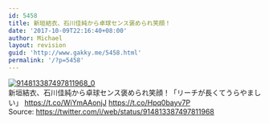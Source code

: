 ```yaml
---
id: 5458
title: 新垣結衣、石川佳純から卓球センス褒められ笑顔！
date: '2017-10-09T22:16:40+08:00'
author: Michael
layout: revision
guid: 'http://www.gakky.me/5458.html'
permalink: '/?p=5458'
---
```


[![914813387497811968_0](http://www.yui-aragaki.org/wp-content/uploads/2017/10/914813387497811968_0.jpg)](http://www.yui-aragaki.org/wp-content/uploads/2017/10/914813387497811968_0.jpg)  
新垣結衣、石川佳純から卓球センス褒められ笑顔！「リーチが長くてうらやましい」 https://t.co/WiYmAAonjJ https://t.co/Hpq0bayv7P  
Source: <https://twitter.com/i/web/status/914813387497811968>